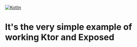 [![Kotlin](https://img.shields.io/badge/%20language-Kotlin-red.svg)](https://kotlinlang.org/)
# It's the very simple example of working Ktor and Exposed
